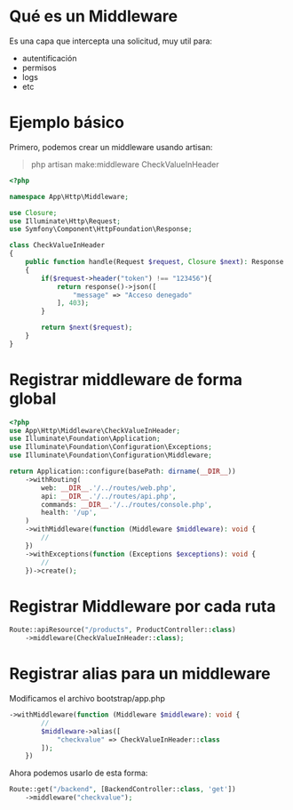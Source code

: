 # Qué es un Middleware

Es una capa que intercepta una solicitud, muy util para:
- autentificación
- permisos
- logs
- etc

# Ejemplo básico

Primero, podemos crear un middleware usando artisan:

> php artisan make:middleware CheckValueInHeader

```php
<?php

namespace App\Http\Middleware;

use Closure;
use Illuminate\Http\Request;
use Symfony\Component\HttpFoundation\Response;

class CheckValueInHeader
{
    public function handle(Request $request, Closure $next): Response
    {
        if($request->header("token") !== "123456"){
            return response()->json([
                "message" => "Acceso denegado"
            ], 403);
        }

        return $next($request);
    }
}
```


# Registrar middleware de forma global

```php
<?php
use App\Http\Middleware\CheckValueInHeader;
use Illuminate\Foundation\Application;
use Illuminate\Foundation\Configuration\Exceptions;
use Illuminate\Foundation\Configuration\Middleware;

return Application::configure(basePath: dirname(__DIR__))
    ->withRouting(
        web: __DIR__.'/../routes/web.php',
        api: __DIR__.'/../routes/api.php',
        commands: __DIR__.'/../routes/console.php',
        health: '/up',
    )
    ->withMiddleware(function (Middleware $middleware): void {
        //
    })
    ->withExceptions(function (Exceptions $exceptions): void {
        //
    })->create();
```


# Registrar Middleware por cada ruta

```php
Route::apiResource("/products", ProductController::class)
    ->middleware(CheckValueInHeader::class);
```

# Registrar alias para un middleware

Modificamos el archivo bootstrap/app.php

```php
->withMiddleware(function (Middleware $middleware): void {
        //
        $middleware->alias([
            "checkvalue" => CheckValueInHeader::class
        ]);
    })
```

Ahora podemos usarlo de esta forma:

```php
Route::get("/backend", [BackendController::class, 'get'])
    ->middleware("checkvalue");
```